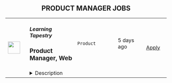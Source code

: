 <div align="center"><h2>PRODUCT MANAGER JOBS</h2></div><table><tr>
                <td width="100" height="100" rowspan="2">
                    <img src="https://wwr-pro.s3.amazonaws.com/logos/0001/5459/logo.gif" width="38px" height="auto">
                </td>
                <td width="300">
                    <h5>Learning Tapestry</h5>
                    <h3> Product Manager, Web</h3>
                </td>
                <td width="300">
                    <code>Product</code>
                </td>
                <td width="200">
                <text>5 days ago</text>
                </td>
                <td width="100" rowspan="2">
                <a href="https://weworkremotely.com/remote-jobs/learning-tapestry-product-manager-web" align="right" target="_blank">Apply</a>
                </td>
            </tr>
            <tr>
                <td colspan="3">
                <details><summary>Description</summary>
                <img src="https://we-work-remotely.imgix.net/logos/0001/5459/logo.gif?ixlib=rails-4.0.0&w=50&h=50&dpr=2&fit=fill&auto=compress" />

<p>
  <strong>Headquarters:</strong> United States
    <br /><strong>URL:</strong> <a href="https://learningtapestry.com">https://learningtapestry.com</a>
</p>

<div>
<br><strong>What We’re Looking For <br></strong><br>
</div><div>Learning Tapestry is working with our client who is a leading learning service for families with preschoolers. Our client delivers streaming and interactive learning content that helps young kids develop skills, knowledge and passions, through play with the characters they love. They also help parents help their kids thrive. The client is a direct-to-consumer offering available on standalone mobile apps, connected TV apps, and add-on channels. We are forming a team of highly motivated individuals who are eager to work in a start-up-like environment within a large media company. We need innovators and self-starters who are passionate about playful learning and comfortable working in a fast-paced, creative-led organization.</div><div><br></div><div><strong><em>Product Manager role:</em></strong></div><div>The Product Manager, Web role will be responsible for leading the product roadmap that cuts across our Growth channels. This role will shepherd business and user needs through the many stages of product development, including ideation, research, planning, and execution. </div><div><strong> </strong></div><div>
<strong>RESPONSIBILITIES</strong>:</div><div><br></div><ul>
<li>Lead the creation of a well-supported product strategy to optimize platforms that support Marketing’s Growth channels.</li>
<li>Partner closely with Marketing Leads and key partners to define a compelling long-term vision.<br>Build positive relationships with Marketing, Product, Design, and Engineering to drive marketing vision forward.</li>
<li>Oversee the entire lifecycle of features, from ideation to technical implementation, in collaboration with cross-functional stakeholders, designers, developers and QA.</li>
<li>Break down complex problems into manageable steps by authoring and prioritizing epics and user stories. </li>
<li>Be a leader on a cross-functional scrum team—foster a creative, collaborative and disciplined culture to produce the best results possible.</li>
<li>Analyze product use and performance to continually focus on subscription growth and engagement.</li>
<li>Communicate product roadmap and requirements across teams and departments.</li>
</ul><div><br></div><div><strong>QUALIFICATIONS:</strong></div><ul>
<li>Must be available to work US East Coast standard business hours, 40 hours per week</li>
<li>3+ years experience in product management </li>
<li>Deep understanding of the product development process end-to-end; technical background or extensive experience with the technical side of product development</li>
<li>Ability to thrive in a fast-paced, collaborative, agile environment</li>
<li>Highly motivated to work independently and collaboratively with stakeholders</li>
<li>Natural collaborator who knows how to drive decision-making and has the ability to influence through informal authority.</li>
<li>Experience using data to make decisions</li>
<li>Experience working on an Agile/Scrum team</li>
<li>Bachelor’s degree</li>
</ul><div><br></div><div>
<br><strong>About You<br></strong><br>
</div><div>You’re comfortable in a remote work environment, with team members from different time zones. You manage your own time well and are a self-starter. You have a distraction-free place you can use for work that offers reliable Internet access, either in your home or a local co-working facility. You’re able to work 8:00 AM to 5:00 PM US Eastern Standard Time (standard business hours).</div><div><br></div><div>You are experienced and well-versed in the productivity tools we use, like Google Apps &amp; Hangouts, Slack, and Harvest for time tracking.</div><div><br></div><div>You’re fluent in written and spoken English. </div><div><br></div><div>Please do not hesitate to apply if you do not match these requirements exactly but think you could be a good fit.</div>

<p><strong>To apply:</strong> <a href="https://weworkremotely.com/remote-jobs/learning-tapestry-product-manager-web">https://weworkremotely.com/remote-jobs/learning-tapestry-product-manager-web</a></p>

                </details>
                </td>
            </tr>,<tr>
                <td width="100" height="100" rowspan="2">
                    <img src="https://wwr-pro.s3.amazonaws.com/logos/0077/5904/logo.gif" width="38px" height="auto">
                </td>
                <td width="300">
                    <h5>TestGorilla</h5>
                    <h3> Senior Product Manager</h3>
                </td>
                <td width="300">
                    <code>Product</code>
                </td>
                <td width="200">
                <text>6 days ago</text>
                </td>
                <td width="100" rowspan="2">
                <a href="https://weworkremotely.com/remote-jobs/testgorilla-senior-product-manager-3" align="right" target="_blank">Apply</a>
                </td>
            </tr>
            <tr>
                <td colspan="3">
                <details><summary>Description</summary>
                <img src="https://we-work-remotely.imgix.net/logos/0077/5904/logo.gif?ixlib=rails-4.0.0&w=50&h=50&dpr=2&fit=fill&auto=compress" />

<p>
  <strong>Headquarters:</strong> Amsterdam
    <br /><strong>URL:</strong> <a href="https://www.testgorilla.com/">https://www.testgorilla.com/</a>
</p>

<div>Hi,</div><div><br></div><div>I’m Claudia, the Head of Product at TestGorilla. We’re a fast-growing <a href="https://www.testgorilla.com/">HR tech startup</a> that helps teams make better hiring decisions faster and bias-free.</div><div><br></div><div>Over the past year, we’ve experienced tremendous growth. More than 7,500 companies have replaced CVs with our assessments to screen candidates in an unbiased and data-driven way. </div><div><br></div><div>As we scale our efforts in 2022 and beyond, we’re looking for a <strong>Senior Product Manager </strong>who’s passionate about building amazing product experiences and helping people land dream jobs. </div><div>
<br><br>
</div><h1><strong>What’s in it for you?</strong></h1><ul>
<li>Helping shape a fast-growing HR tech startup as an early employee</li>
<li>Fully remote position with bright, motivated, and friendly colleagues around the world </li>
<li>Competitive salary + Share appreciation rights (SARs)</li>
<li>Flexible hours and vacation</li>
<li>Paid parental leave </li>
<li>Remote working budget: €1,000 per year</li>
<li>Learning and development budget: 3.5% of salary</li>
</ul><div><br></div><h1>The job in a nutshell</h1><div>As a<strong> Senior Product Manager,</strong> you’ll be responsible for creating and shipping products that help hundreds of thousands of users around the world land their dream job. <br><br>
</div><div>Together with a cross-functional team, you’ll take ownership of translating our product vision and strategy into a roadmap, ensure seamless product delivery and drive feedback loops on what has been shipped. <br><br>
</div><div>Your goal is to give our customers and their candidates the best experience possible out there! This is an amazing opportunity for a product manager that is looking to embark on an entrepreneurial journey and is ready to put a dent in the universe! </div><div><br></div><div><br></div><h1><strong>You’ll spend time on the following:</strong></h1><ul>
<li>Define a vision, strategy and roadmap that drives maximum impact for your area of the customer and candidate experience. </li>
<li>
<a href="https://www.testgorilla.com/test-library/role-specific-skills-tests/product-owner-test/">Drive product execution</a>: gather requirements, define functionality, set goals, deliver with your team against these goals, resolve quality issues.</li>
<li>Work with cross-functional stakeholders (Customer Success, Sales, Marketing, etc.). to factor their requirements into product decisions.</li>
<li>Talk to users on a regular basis: our customers that create assessments as well as candidates taking the assessment.</li>
<li>Leverage data and user insights to create solutions that satisfy and solve user needs.</li>
<li>Create clear and thoughtful documentation that can easily be understood and used by both technical and non-technical stakeholders.</li>
<li>Ensure UX and product-led growth is at the heart of what we build.</li>
<li>Gain a broader understanding of trends in the HR and HR-tech vertical that impact product development.</li>
<li>Work in a collaborative, talented distributed team across the globe.<br><br>
</li>
</ul><div> </div><h1><strong>Here's what we are looking for:</strong></h1><ul>
<li>You are inspired by our mission to put <em>one billion people in dream jobs</em>
</li>
<li>You are fully aligned with our <a href="https://www.testgorilla.com/careers/">values </a>
</li>
<li>You have a track record of shipping and scaling high quality products that effectively service the needs of both customers and the business.</li>
<li>You have creative and innovative problem solving skills and feel comfortable engaging in detailed conversations about strategy and product design with both non-technical and technical audiences.</li>
<li>You are data driven and use that skill to drive strategic decisions for the product you are working on. Making sure we tackle the biggest opportunities in the most effective way.</li>
<li>You’re able to think big, but start small. You can establish a north star for your product while maintaining an agile mindset towards getting there.</li>
<li>You have a user-first mindset. You’re passionate about understanding their needs and continuously improving their experience.</li>
<li>You have strong collaboration and relationship building skills that allow you to build cross-functional relationships.</li>
<li>You have excellent communication skills (both written and verbal) and attention to detail. </li>
<li>You are comfortable with ambiguity and thrive in the fast paced environment of an early-stage startup that is operating remotely around the globe.</li>
</ul><div>We typically expect candidates with at least <strong><em>5 years of Senior Product Management experience</em></strong> to have the skills mentioned above.<br><br>
</div><div> </div><h1><strong>Bonus points if…</strong></h1><ul>
<li>You have experience working in a high growth product-led startup.</li>
<li>You have domain experience working in HR-tech and/or SaaS.</li>
<li>You have led detailed short-term product roadmaps while keeping the longer term vision intact.</li>
<li>You have strong experience with UI/UX design, and you are passionate about design and creating beautiful products.</li>
</ul><div>
<br><br>
</div><h1><strong>Interested?</strong></h1><div>
<br>We don’t offer rainbow glitter unicorns or dog-friendly offices (we literally don’t have an office), but we do offer real people, solid core values, and a product meant to give everyone a fair, unbiased chance at their dream jobs.</div><div>
<br>Here at TestGorilla, we eat our own dog food. We use our assessment platform to make sure we make the best hiring decisions, faster and bias-free. </div><div>
<br>So if this role sounds like a good fit for you, I’d like you to take an assessment so we can get a better idea about whether you would fit the role. It’s also a great opportunity for you to get to know our product!</div><div>
<br>If you’re hired, I’ll do everything I can to help you succeed at TestGorilla and throughout the rest of your career.</div><div><br></div><div>
<br><br>
</div>

<p><strong>To apply:</strong> <a href="https://weworkremotely.com/remote-jobs/testgorilla-senior-product-manager-3">https://weworkremotely.com/remote-jobs/testgorilla-senior-product-manager-3</a></p>

                </details>
                </td>
            </tr>,<tr>
                <td width="100" height="100" rowspan="2">
                    <img src="https://wwr-pro.s3.amazonaws.com/logos/0064/4850/logo.gif" width="38px" height="auto">
                </td>
                <td width="300">
                    <h5>TestGorilla</h5>
                    <h3> Growth Product Manager</h3>
                </td>
                <td width="300">
                    <code>Product</code>
                </td>
                <td width="200">
                <text>13 days ago</text>
                </td>
                <td width="100" rowspan="2">
                <a href="https://weworkremotely.com/remote-jobs/testgorilla-growth-product-manager-2" align="right" target="_blank">Apply</a>
                </td>
            </tr>
            <tr>
                <td colspan="3">
                <details><summary>Description</summary>
                <img src="https://we-work-remotely.imgix.net/logos/0064/4850/logo.gif?ixlib=rails-4.0.0&w=50&h=50&dpr=2&fit=fill&auto=compress" />

<p>
  <strong>Headquarters:</strong> Amsterdam, The Netherlands
    <br /><strong>URL:</strong> <a href="https://www.testgorilla.com/">https://www.testgorilla.com/</a>
</p>

<div>Hi there,</div><div><br></div><div>I’m Michel, the Head of Product at TestGorilla. We’re a fast-growing HR tech startup that helps teams make better hiring decisions faster and bias-free.</div><div><br></div><div>Over the last year, we’ve experienced tremendous growth. More than 6,000 companies have replaced CVs with our assessments to screen candidates in an unbiased and data-driven way. That growth is in part thanks to our extensive inbound marketing program. <br><br>As we look to scale our efforts in 2022 and beyond, we’re looking for a <strong> Growth Product Manager</strong> who’s passionate about joining our quest to help people land dream jobs. </div><div><br></div><div><br></div><h1><strong>What’s in it for you?</strong></h1><ul>
<li>Helping shape a fast-growing HR tech startup as an early employee</li>
<li>Fully remote position with bright, motivated, and friendly colleagues around the world </li>
<li>Chance to be at the forefront of a growing trend of Agile Marketing</li>
<li>Competitive salary + share appreciation rights (SARs)</li>
<li>Flexible hours and vacation</li>
<li>Paid parental leave </li>
<li>Remote working budget: €1,000 per year</li>
<li>Learning and development budget: 3,5% of salary</li>
</ul><div><br></div><div><br></div><h1><strong>The job in a nutshell</strong></h1><div>Reporting into our Head of Product, we are looking for a creative and highly collaborative <strong>Growth Product Manager</strong> with a solid experimentation background and an obsession over the user's needs to lead one of our new Marketing Squads. <br><br>As a Growth Product Manager in our Marketing Department, you'll collaborate with stakeholders and teams from multiple departments to help attract new users to TestGorilla, and convert them into valued customers. You will do this by developing in-depth product, customer, and market insight, translating that insight into a healthy portfolio of marketing experiments that can help us provide a better experience to our users, and validating &amp; informing our brand positioning and product strategy. </div><div><br></div><div>This is an amazing opportunity for a Growth Product Manager who is looking to embark on an entrepreneurial journey and is ready to put a dent in the universe! </div><div>
<br><br>
</div><h1><strong>You’ll spend time on the following:</strong></h1><ul>
<li>Collaborate with Test Gorilla's Product and Marketing leadership teams to help plan and execute an acquisition strategy to drive sustainable user growth</li>
<li>Prioritize a healthy portfolio of marketing experiments and marketing campaigns that can move the needle for user visits, conversion, and engagement </li>
<li>Develop a deep understanding of our users and our content through qualitative research, data analytics and experimentation </li>
<li>Form part of the Product and Engineering team by collaborating with Product Designers and Engineers - from discovery to delivery, on to monitoring after release</li>
<li>Work cross-functionally across the company to understand how Marketing can leverage our product, content, articles, creatives, and landing pages to grow our user base</li>
</ul><div><br></div><h1><strong><br>Here's what we are looking for:</strong></h1><ul>
<li>You are inspired by our mission of <em>putting people in their dream jobs</em> </li>
<li>You are fully aligned with our <a href="https://www.testgorilla.com/careers/">values </a>
</li>
<li>You are natively proficient in written English</li>
<li>You are passionate about Product Management and <a href="https://www.testgorilla.com/test-library/role-specific-skills-tests/growth-marketing-b2c-test/">Marketing</a> </li>
<li>Prior experience in a marketing role</li>
<li>Experience running experiments with lean thinking and quick iterations</li>
<li>Data-driven approach to product management and prioritization</li>
<li>Excellent stakeholder management skills</li>
<li>Mindset that always thinks MVP first</li>
<li>User psychology and marketing know-how </li>
<li>You are comfortable with the ambiguity and pace of iteration of a hyper-growth startup</li>
</ul><div><br></div><div>
<em>We typically expect candidates with at least </em><strong><em>3 years of experience in agile cross-functional product</em></strong><em> and/or marketing team to have the skills mentioned above.</em>
</div><div>
<br><br>
</div><h1><strong>Bonus points if…</strong></h1><ul>
<li>You have experience working in a SaaS company and a fast-growing startup </li>
<li>You have experience working in a Product-led growth environment</li>
<li>You have experience with Agile Marketing </li>
</ul><div><br></div><div><br></div><h1><strong>Interested?</strong></h1><div>We don’t offer rainbow glitter unicorns or dog-friendly offices (we literally don’t have an office), but we do offer real people, solid core values, and a product meant to give everyone a fair, unbiased chance at their dream jobs.</div><div>
<br>Here at TestGorilla, we eat our own dog food. We use our assessment platform to make sure we make the best hiring decisions faster and bias-free. I took one too and I enjoyed it!</div><div>
<br>So if this role sounds like a good fit for you, I’d like you to <a href="https://assessment.testgorilla.com/testtaker/publicinvitation/cc74819f-dbe4-4978-b112-8d75fc0923b2">take an assessment</a> so we can get a better idea about whether you would fit the role. It’s also a great opportunity for you to get to know our product!</div><div>
<br>If you’re hired, I’ll do everything I can to help you succeed at TestGorilla and throughout the rest of your career.</div><div><br></div>

<p><strong>To apply:</strong> <a href="https://weworkremotely.com/remote-jobs/testgorilla-growth-product-manager-2">https://weworkremotely.com/remote-jobs/testgorilla-growth-product-manager-2</a></p>

                </details>
                </td>
            </tr>,<tr>
                <td width="100" height="100" rowspan="2">
                    <img src="https://pbs.twimg.com/profile_images/1177267684574208000/54eG3WmW_400x400.jpg" width="38px" height="auto">
                </td>
                <td width="300">
                    <h5>SafetyWing</h5>
                    <h3>
            Product Manager Nomad Insurance
          </h3>
                </td>
                <td width="300">
                    <code></code>
                </td>
                <td width="200">
                <text>0 days ago</text>
                </td>
                <td width="100" rowspan="2">
                <a href="https://safetywing.pinpointhq.com//en/jobs/49596" align="right" target="_blank">Apply</a>
                </td>
            </tr>
            <tr>
                <td colspan="3">
                <details><summary>Description</summary>
                

          <div class="external-panel__trix-content external-panel__trix-content--colored external-panel__trix-content--lead-in" id="external-jobs-show-description">
            <script type="application/json" id="js-react-on-rails-context">{"railsEnv":"production","inMailer":false,"i18nLocale":"en","i18nDefaultLocale":"en","rorVersion":"13.0.2","rorPro":false,"href":"https://safetywing.pinpointhq.com//en/jobs/49596","location":"//en/jobs/49596","scheme":"https","host":"safetywing.pinpointhq.com","port":null,"pathname":"//en/jobs/49596","search":null,"httpAcceptLanguage":"en-US","serverSide":false}</script>
<div id="External::Careerspage::Renderplyrvideo-react-component-0c2ff8af-9c57-4e4f-97a3-9f4efb06fe59"><div><div>
<!--block--><a href="https://safetywing.com" target="_blank" rel="noopener"><strong>SafetyWing</strong></a> (YC W18) is seeking an ambitious and creative <strong>Product Manager - Nomad Insurance</strong> to help make our product something our customers love so much they’ll tell their friends about it. <br><strong>Nomad Insurance</strong> is rapidly scaling, and we need an experienced product leader to partner with the General Manager to own and implement the product roadmap. You will be working on the very first product we have launched.</div></div></div>
      <script type="application/json" class="js-react-on-rails-component" data-component-name="External::Careerspage::Renderplyrvideo" data-dom-id="External::Careerspage::Renderplyrvideo-react-component-0c2ff8af-9c57-4e4f-97a3-9f4efb06fe59">{"featureFlags":{"job_templates":"enabled"},"companySettings":{"edit_offer_before_send":true,"advanced_search":true,"facebook_advert":false,"bulk_download":false,"move_to_hired_on_offer_acceptance":true,"bulk_email_job_seekers":false,"workflow_automation":true,"cronofy_enterprise_connect":false,"enable_job_maximum_headcount":false,"job_requisition_management":true,"essential_cookies_only":false,"strict_gdpr_adherence":false,"use_company_from_address":false,"semi_private_comments":false,"additional_statuses":false,"multiple_company_themes":false,"strict_ofccp_compliance":false,"grouped_jobs":false,"move_to_any_job":false,"remove_logo_from_email_template":false,"candidate_job_preferences":false,"automatically_reject_referrals":false,"indeed_feed_stages_and_workplace_type":false,"variable_sign_off_signatories":false,"react_select_on_external_jobs":false,"monitor_with_rum":false,"restricted_cronofy_oauth_scope":false},"enabledLocaleKeys":["en"],"onboardingSettings":{"isOnboardingEnabled":true},"htmlString":"\u003cdiv\u003e\n\u003c!--block--\u003e\u003ca href=\"https://safetywing.com\" target=\"_blank\" rel=\"noopener\"\u003e\u003cstrong\u003eSafetyWing\u003c/strong\u003e\u003c/a\u003e (YC W18) is seeking an ambitious and creative \u003cstrong\u003eProduct Manager - Nomad Insurance\u003c/strong\u003e to help make our product something our customers love so much they’ll tell their friends about it. \u003cbr\u003e\u003cstrong\u003eNomad Insurance\u003c/strong\u003e is rapidly scaling, and we need an experienced product leader to partner with the General Manager to own and implement the product roadmap. You will be working on the very first product we have launched.\u003c/div\u003e"}</script>
      


          </div>

          <dl class="external-definition-list hide-at-sm-block" id="external-jobs-show-meta-mobile">

            <div class="frow frow--tn-gutters">


              <div class="col-tn-1-2" id="external-jobs-show-department">
                <dt>Department</dt>
                <dd>Product</dd>
              </div>

              <div class="col-tn-1-2" id="external-jobs-show-employment-type">
                <dt>Employment Type</dt>
                <dd>Full Time</dd>
              </div>

              <div class="col-tn-1-2" id="external-jobs-show-location">
                <dt>Location</dt>
                <dd>Remote</dd>
              </div>

              <div class="col-tn-1-2" id="external-jobs-show-workplace-type">
                <dt>Workplace type</dt>
                <dd>Fully remote</dd>
              </div>




                <div class="col-tn-1-1" id="external-jobs-show-hiring-manager-profile">

                  <hr class="divider divider--dark mar-v-3">

                  <div class="pinpoint-job-sidebar--hiring_manager">

  <div class="text-bold mar-b-3">
    This role's hiring manager:
  </div>

  <div class="frow frow--gutters frow--items-center">


      <div>
        <img class="avatar avatar--14x" src="https://safetywing.pinpointhq.com/rails/active_storage/blobs/eyJfcmFpbHMiOnsibWVzc2FnZSI6IkJBaHBBOGtqTUE9PSIsImV4cCI6bnVsbCwicHVyIjoiYmxvYl9pZCJ9fQ==--87967ebaaa2a0d15014cf259de29e17cb8268e7c/Michael.jpg">
      </div>


    <span class="text-medium text-semi-bold mar-l-1">
      Michael Cubbin
    </span>

  </div>

  <div class="mar-t-3">

    <a class="link link--default link--underline text-underline" target="_blank" href="/en/profile/11676?theme_id=1487">
      View Michael's Profile <i class="fal fa-chevron-right-mar-l-1" aria-hidden="true"></i>
</a>
  </div>

</div>


                </div>


            </div>

          </dl>

          <h2 class="external-panel__heading" id="responsibilities-heading">
            💻 Your responsibilities will include
          </h2>

          <div class="external-panel__trix-content external-panel__trix-content--colored" id="responsibilities-body">
            <div id="External::Careerspage::Renderplyrvideo-react-component-34ea58c9-ffd3-41eb-906d-c5f9b829149b"><div><ul>
<li>
<!--block-->Identify the most pressing issues in the product, find creative solutions to them, and quickly implement improvements with optimism and enthusiasm.&nbsp;</li>
<li>
<!--block-->Lead cross-functional projects most important to the team. If you were to join today, these would include things like implementing better processes for handling customer claims and working with legal, compliance, and partnership stakeholders to improve both our current nomad insurance product and our affiliate product for ambassadors.</li>
<li>
<!--block-->Help Nomad Insurance achieve its potential by understanding the latest status of all priority projects happening, pushing goals to be met, and being a jack of all trades to support your team in implementation.&nbsp;</li>
<li>
<!--block-->Build out operational systems and automation SafetyWing as we scale and grow, and ultimately make a product people love so much they tell their friends about it.</li>
</ul></div></div>
      <script type="application/json" class="js-react-on-rails-component" data-component-name="External::Careerspage::Renderplyrvideo" data-dom-id="External::Careerspage::Renderplyrvideo-react-component-34ea58c9-ffd3-41eb-906d-c5f9b829149b">{"featureFlags":{"job_templates":"enabled"},"companySettings":{"edit_offer_before_send":true,"advanced_search":true,"facebook_advert":false,"bulk_download":false,"move_to_hired_on_offer_acceptance":true,"bulk_email_job_seekers":false,"workflow_automation":true,"cronofy_enterprise_connect":false,"enable_job_maximum_headcount":false,"job_requisition_management":true,"essential_cookies_only":false,"strict_gdpr_adherence":false,"use_company_from_address":false,"semi_private_comments":false,"additional_statuses":false,"multiple_company_themes":false,"strict_ofccp_compliance":false,"grouped_jobs":false,"move_to_any_job":false,"remove_logo_from_email_template":false,"candidate_job_preferences":false,"automatically_reject_referrals":false,"indeed_feed_stages_and_workplace_type":false,"variable_sign_off_signatories":false,"react_select_on_external_jobs":false,"monitor_with_rum":false,"restricted_cronofy_oauth_scope":false},"enabledLocaleKeys":["en"],"onboardingSettings":{"isOnboardingEnabled":true},"htmlString":"\u003cul\u003e\n\u003cli\u003e\n\u003c!--block--\u003eIdentify the most pressing issues in the product, find creative solutions to them, and quickly implement improvements with optimism and enthusiasm. \u003c/li\u003e\n\u003cli\u003e\n\u003c!--block--\u003eLead cross-functional projects most important to the team. If you were to join today, these would include things like implementing better processes for handling customer claims and working with legal, compliance, and partnership stakeholders to improve both our current nomad insurance product and our affiliate product for ambassadors.\u003c/li\u003e\n\u003cli\u003e\n\u003c!--block--\u003eHelp Nomad Insurance achieve its potential by understanding the latest status of all priority projects happening, pushing goals to be met, and being a jack of all trades to support your team in implementation. \u003c/li\u003e\n\u003cli\u003e\n\u003c!--block--\u003eBuild out operational systems and automation SafetyWing as we scale and grow, and ultimately make a product people love so much they tell their friends about it.\u003c/li\u003e\n\u003c/ul\u003e"}</script>
      


          </div>


            <h2 class="external-panel__heading" id="skills-heading">
              🧪 We are looking for someone who
            </h2>
            <div class="external-panel__trix-content external-panel__trix-content--colored" id="skills-body">
              <div id="External::Careerspage::Renderplyrvideo-react-component-dcd32c8d-bba8-45a9-86e9-459041ad7b38"><div><ul>
<li>
<!--block-->Is ambitious, organized, and great with a verbal and written communication</li>
<li>
<!--block-->Has had Product Management experience or equivalent experience as an entrepreneur. Ideally, you’ve also worked in the B2C space before.</li>
<li>
<!--block-->Has strong leadership skills and the ability to make people around you fulfill their potential.</li>
<li>
<!--block-->Is comfortable with product development cycles and ready to iterate and innovate on our processes.&nbsp;</li>
<li>
<!--block-->Has a growth-oriented mindset and is motivated by challenging growth targets.</li>
<li>
<!--block-->Has the ability to plan a project, gather the resources and see it through to completion no matter what challenges you encounter.</li>
<li>
<!--block-->Has good judgment in making something people love so much they tell their friends.</li>
</ul><div>
<!--block--><strong>😀 We like to work with people who:</strong>
</div><ul>
<li>
<!--block-->Want to help build a global social safety net on the Internet.</li>
<li>
<!--block-->Think for themselves instead of copying others.</li>
<li>
<!--block-->Are willing to try new things, even with the risk of failure.</li>
<li>
<!--block-->Are intellectually curious and open to new ideas.</li>
<li>
<!--block-->Are creative and bold in the face of any problems.</li>
<li>
<!--block-->Have strong integrity and do the right thing.</li>
</ul></div></div>
      <script type="application/json" class="js-react-on-rails-component" data-component-name="External::Careerspage::Renderplyrvideo" data-dom-id="External::Careerspage::Renderplyrvideo-react-component-dcd32c8d-bba8-45a9-86e9-459041ad7b38">{"featureFlags":{"job_templates":"enabled"},"companySettings":{"edit_offer_before_send":true,"advanced_search":true,"facebook_advert":false,"bulk_download":false,"move_to_hired_on_offer_acceptance":true,"bulk_email_job_seekers":false,"workflow_automation":true,"cronofy_enterprise_connect":false,"enable_job_maximum_headcount":false,"job_requisition_management":true,"essential_cookies_only":false,"strict_gdpr_adherence":false,"use_company_from_address":false,"semi_private_comments":false,"additional_statuses":false,"multiple_company_themes":false,"strict_ofccp_compliance":false,"grouped_jobs":false,"move_to_any_job":false,"remove_logo_from_email_template":false,"candidate_job_preferences":false,"automatically_reject_referrals":false,"indeed_feed_stages_and_workplace_type":false,"variable_sign_off_signatories":false,"react_select_on_external_jobs":false,"monitor_with_rum":false,"restricted_cronofy_oauth_scope":false},"enabledLocaleKeys":["en"],"onboardingSettings":{"isOnboardingEnabled":true},"htmlString":"\u003cul\u003e\n\u003cli\u003e\n\u003c!--block--\u003eIs ambitious, organized, and great with a verbal and written communication\u003c/li\u003e\n\u003cli\u003e\n\u003c!--block--\u003eHas had Product Management experience or equivalent experience as an entrepreneur. Ideally, you’ve also worked in the B2C space before.\u003c/li\u003e\n\u003cli\u003e\n\u003c!--block--\u003eHas strong leadership skills and the ability to make people around you fulfill their potential.\u003c/li\u003e\n\u003cli\u003e\n\u003c!--block--\u003eIs comfortable with product development cycles and ready to iterate and innovate on our processes. \u003c/li\u003e\n\u003cli\u003e\n\u003c!--block--\u003eHas a growth-oriented mindset and is motivated by challenging growth targets.\u003c/li\u003e\n\u003cli\u003e\n\u003c!--block--\u003eHas the ability to plan a project, gather the resources and see it through to completion no matter what challenges you encounter.\u003c/li\u003e\n\u003cli\u003e\n\u003c!--block--\u003eHas good judgment in making something people love so much they tell their friends.\u003c/li\u003e\n\u003c/ul\u003e\u003cdiv\u003e\n\u003c!--block--\u003e\u003cstrong\u003e😀 We like to work with people who:\u003c/strong\u003e\n\u003c/div\u003e\u003cul\u003e\n\u003cli\u003e\n\u003c!--block--\u003eWant to help build a global social safety net on the Internet.\u003c/li\u003e\n\u003cli\u003e\n\u003c!--block--\u003eThink for themselves instead of copying others.\u003c/li\u003e\n\u003cli\u003e\n\u003c!--block--\u003eAre willing to try new things, even with the risk of failure.\u003c/li\u003e\n\u003cli\u003e\n\u003c!--block--\u003eAre intellectually curious and open to new ideas.\u003c/li\u003e\n\u003cli\u003e\n\u003c!--block--\u003eAre creative and bold in the face of any problems.\u003c/li\u003e\n\u003cli\u003e\n\u003c!--block--\u003eHave strong integrity and do the right thing.\u003c/li\u003e\n\u003c/ul\u003e"}</script>
      


            </div>



            <h2 class="external-panel__heading" id="benefits-heading">
              🧘 What we offer
            </h2>
            <div class="external-panel__trix-content external-panel__trix-content--colored" id="benefits-body">
              <div id="External::Careerspage::Renderplyrvideo-react-component-29772e9d-851d-4d56-952b-c0d77b328c5f"><div><div>
<!--block-->We operate in a fully remote work environment – work from anywhere globally.&nbsp;<br><br>You will receive salary and equity compensation, health insurance, a laptop, a minimum of four weeks of the yearly vacation, personal development budget, attendance of professional conferences (and much more 😉).<br><br>We have a minimum of two annual team gatherings where you will join us. The previous gatherings were in&nbsp; Ljubljana, San Francisco, and Mexico.<br><br>We are looking forward to hearing from you!</div></div></div>
      <script type="application/json" class="js-react-on-rails-component" data-component-name="External::Careerspage::Renderplyrvideo" data-dom-id="External::Careerspage::Renderplyrvideo-react-component-29772e9d-851d-4d56-952b-c0d77b328c5f">{"featureFlags":{"job_templates":"enabled"},"companySettings":{"edit_offer_before_send":true,"advanced_search":true,"facebook_advert":false,"bulk_download":false,"move_to_hired_on_offer_acceptance":true,"bulk_email_job_seekers":false,"workflow_automation":true,"cronofy_enterprise_connect":false,"enable_job_maximum_headcount":false,"job_requisition_management":true,"essential_cookies_only":false,"strict_gdpr_adherence":false,"use_company_from_address":false,"semi_private_comments":false,"additional_statuses":false,"multiple_company_themes":false,"strict_ofccp_compliance":false,"grouped_jobs":false,"move_to_any_job":false,"remove_logo_from_email_template":false,"candidate_job_preferences":false,"automatically_reject_referrals":false,"indeed_feed_stages_and_workplace_type":false,"variable_sign_off_signatories":false,"react_select_on_external_jobs":false,"monitor_with_rum":false,"restricted_cronofy_oauth_scope":false},"enabledLocaleKeys":["en"],"onboardingSettings":{"isOnboardingEnabled":true},"htmlString":"\u003cdiv\u003e\n\u003c!--block--\u003eWe operate in a fully remote work environment – work from anywhere globally. \u003cbr\u003e\u003cbr\u003eYou will receive salary and equity compensation, health insurance, a laptop, a minimum of four weeks of the yearly vacation, personal development budget, attendance of professional conferences (and much more 😉).\u003cbr\u003e\u003cbr\u003eWe have a minimum of two annual team gatherings where you will join us. The previous gatherings were in  Ljubljana, San Francisco, and Mexico.\u003cbr\u003e\u003cbr\u003eWe are looking forward to hearing from you!\u003c/div\u003e"}</script>
      


            </div>


          <h2 class="external-panel__heading" id="about-heading">
            About SafetyWing
          </h2>

          <div class="external-panel__trix-content external-panel__trix-content--colored" id="about-body">
            <div>
<strong>SafetyWing</strong> was founded to support nomads like ourselves by building an adaptable software-based global social safety net.<br><strong>Our products</strong> are created by a fully remote team distributed across the globe and stretching ten timezones while headquartered in San Francisco.<br><strong>We’re here</strong> to remove the role of geographical borders as a barrier to equal opportunities and freedom for everyone.</div>
          </div>

            <div class="frow frow--centered-column mar-t-8 mar-t-md-14" id="external-jobs-show-apply-now">

              <a class="external-button external-button--theme-highlight theme-highlight-background-color-ie-override theme-highlight-border-color-ie-override" href="/en/jobs/49596/applications/new">Apply Now</a>

            </div>

        
                </details>
                </td>
            </tr></table>